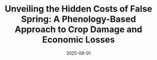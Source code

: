 ---
title: "Unveiling the Hidden Costs of False Spring: A Phenology-Based Approach to Crop Damage and Economic Losses"
collection: publications
category: in-prep        # <= use exactly 'in-prep'
permalink: /publications/2099-04-01-pre4-YJ
date: 2025-08-01
authors: "Jiang, Y., Zhang, Z., Corringham, T., He, C., and Burney, J."
excerpt: "In preparation."
---